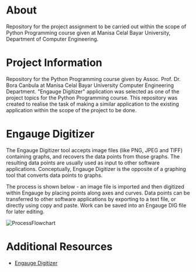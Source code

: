 # About
Repository for the project assignment to be carried out within the scope of Python Programming course given at Manisa Celal Bayar University, Department of Computer Engineering.

# Project Information
Repository for the Python Programming course given by Assoc. Prof. Dr. Bora Canbula at Manisa Celal Bayar University Computer Engineering Department. "Engauge Digitizer" application was selected as one of the project topics for the Python Programming course. This repository was created to realise the task of making a similar application to the existing application within the scope of the project to be done.

# Engauge Digitizer
The Engauge Digitizer tool accepts image files (like PNG, JPEG and TIFF) containing graphs, and recovers the data points from those graphs. The resulting data points are usually used as input to other software applications. Conceptually, Engauge Digitizer is the opposite of a graphing tool that converts data points to graphs.

The process is shown below - an image file is imported and then digitized within Engauge by placing points along axes and curves. Data points can be transferred to other software applications by exporting to a text file, or directly using copy and paste. Work can be saved into an Engauge DIG file for later editing.

![ProcessFlowchart](https://github.com/FurkanBaytak/EngaugeDigitizer/assets/91830994/09cf490a-e135-40d2-95bf-b12cb53f8c44)

# Additional Resources
- [Engauge Digitizer]([https://docs.python.org/3/](https://markummitchell.github.io/engauge-digitizer/))
